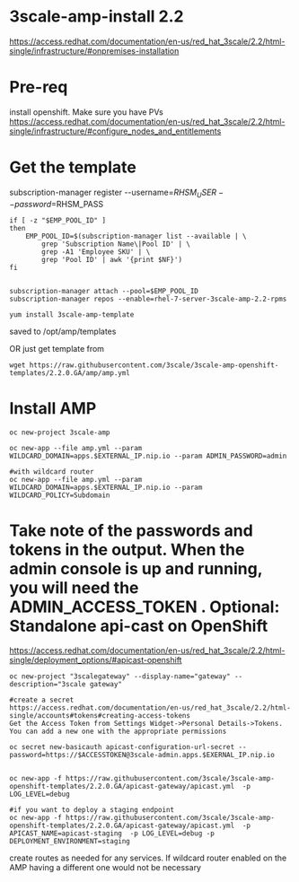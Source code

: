 # 3scale-amp-install 2.2

https://access.redhat.com/documentation/en-us/red_hat_3scale/2.2/html-single/infrastructure/#onpremises-installation

Pre-req
====================
install openshift. Make sure you have PVs
https://access.redhat.com/documentation/en-us/red_hat_3scale/2.2/html-single/infrastructure/#configure_nodes_and_entitlements

Get the template
====================
subscription-manager register --username=$RHSM_USER --password=$RHSM_PASS
 

````
if [ -z "$EMP_POOL_ID" ]
then
    EMP_POOL_ID=$(subscription-manager list --available | \
        grep 'Subscription Name\|Pool ID' | \
        grep -A1 'Employee SKU' | \
        grep 'Pool ID' | awk '{print $NF}')
fi


subscription-manager attach --pool=$EMP_POOL_ID
subscription-manager repos --enable=rhel-7-server-3scale-amp-2.2-rpms
    
yum install 3scale-amp-template
````
saved to /opt/amp/templates

OR just get template from

`````
wget https://raw.githubusercontent.com/3scale/3scale-amp-openshift-templates/2.2.0.GA/amp/amp.yml
`````

Install AMP
=================
````
oc new-project 3scale-amp

oc new-app --file amp.yml --param WILDCARD_DOMAIN=apps.$EXTERNAL_IP.nip.io --param ADMIN_PASSWORD=admin

#with wildcard router
oc new-app --file amp.yml --param WILDCARD_DOMAIN=apps.$EXTERNAL_IP.nip.io --param WILDCARD_POLICY=Subdomain
````

Take note of the passwords and tokens in the output. When the admin console is up and running, you will need the ADMIN_ACCESS_TOKEN .
Optional: Standalone api-cast on OpenShift
============================
https://access.redhat.com/documentation/en-us/red_hat_3scale/2.2/html-single/deployment_options/#apicast-openshift

  
```
oc new-project "3scalegateway" --display-name="gateway" --description="3scale gateway"

#create a secret
https://access.redhat.com/documentation/en-us/red_hat_3scale/2.2/html-single/accounts#tokens#creating-access-tokens
Get the Access Token from Settings Widget->Personal Details->Tokens. You can add a new one with the appropriate permissions

oc secret new-basicauth apicast-configuration-url-secret --password=https://$ACCESSTOKEN@3scale-admin.apps.$EXERNAL_IP.nip.io


oc new-app -f https://raw.githubusercontent.com/3scale/3scale-amp-openshift-templates/2.2.0.GA/apicast-gateway/apicast.yml  -p LOG_LEVEL=debug

#if you want to deploy a staging endpoint
oc new-app -f https://raw.githubusercontent.com/3scale/3scale-amp-openshift-templates/2.2.0.GA/apicast-gateway/apicast.yml  -p APICAST_NAME=apicast-staging  -p LOG_LEVEL=debug -p DEPLOYMENT_ENVIRONMENT=staging
```
create routes as needed for any services. If wildcard router enabled on the AMP having a different one would not be necessary

